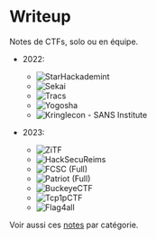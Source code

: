 # Writeup

Notes de CTFs, solo ou en équipe.

- 2022:
	- ![StarHackademint](./2022/Star2022)
	- ![Sekai](./2022/SekaiCTF)
	- ![Tracs](./2022/TRACS)	
	- ![Yogosha](./2022/Yogosha)
	- ![Kringlecon - SANS Institute](./2022/Kringlecon)

- 2023:
	- ![ZiTF](./2023/ZiTF)
	- ![HackSecuReims](./2023/HackSecuReims)
	- ![FCSC (Full)](./2023/FCSC)
	- ![Patriot (Full)](./2023/Patriot)
	- ![BuckeyeCTF](./2023/Buckeyectf)
	- ![Tcp1pCTF](./2023/Tcp1p)
	- ![Flag4all](./2023/Flag4all)	

Voir aussi ces [notes](https://github.com/0x14mth3n1ght/Hacking) par catégorie.
